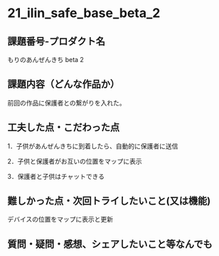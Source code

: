 # 21_ilin_safe_base_beta_2
## 課題番号-プロダクト名

もりのあんぜんきち beta 2

## 課題内容（どんな作品か）

前回の作品に保護者との繋がりを入れた。


## 工夫した点・こだわった点

1．子供があんぜんきちに到着したら、自動的に保護者に送信

2．子供と保護者がお互いの位置をマップに表示

3．保護者と子供はチャットできる


## 難しかった点・次回トライしたいこと(又は機能)

デバイスの位置をマップに表示と更新


## 質問・疑問・感想、シェアしたいこと等なんでも


